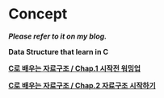# Concept
***Please refer to it on my blog.***

**Data Structure that learn in C**


**[C로 배우는 자료구조 / Chap.1 시작전 워밍업](https://zorang2.tistory.com/36)**


**[C로 배우는 자료구조 / Chap.2 자료구조 시작하기](https://zorang2.tistory.com/38)**
